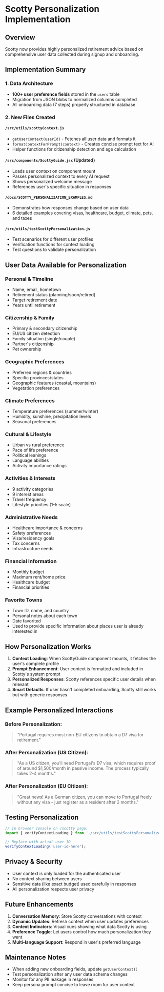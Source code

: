 # Scotty Personalization Implementation

## Overview
Scotty now provides highly personalized retirement advice based on comprehensive user data collected during signup and onboarding.

## Implementation Summary

### 1. Data Architecture
- **100+ user preference fields** stored in the `users` table
- Migration from JSON blobs to normalized columns completed
- All onboarding data (7 steps) properly structured in database

### 2. New Files Created

#### `/src/utils/scottyContext.js`
- `getUserContext(userId)` - Fetches all user data and formats it
- `formatContextForPrompt(context)` - Creates concise prompt text for AI
- Helper functions for citizenship detection and age calculation

#### `/src/components/ScottyGuide.jsx` (Updated)
- Loads user context on component mount
- Passes personalized context to every AI request
- Shows personalized welcome message
- References user's specific situation in responses

#### `/docs/SCOTTY_PERSONALIZATION_EXAMPLES.md`
- Demonstrates how responses change based on user data
- 6 detailed examples covering visas, healthcare, budget, climate, pets, and taxes

#### `/src/utils/testScottyPersonalization.js`
- Test scenarios for different user profiles
- Verification functions for context loading
- Test questions to validate personalization

## User Data Available for Personalization

### Personal & Timeline
- Name, email, hometown
- Retirement status (planning/soon/retired)
- Target retirement date
- Years until retirement

### Citizenship & Family
- Primary & secondary citizenship
- EU/US citizen detection
- Family situation (single/couple)
- Partner's citizenship
- Pet ownership

### Geographic Preferences
- Preferred regions & countries
- Specific provinces/states
- Geographic features (coastal, mountains)
- Vegetation preferences

### Climate Preferences
- Temperature preferences (summer/winter)
- Humidity, sunshine, precipitation levels
- Seasonal preferences

### Cultural & Lifestyle
- Urban vs rural preference
- Pace of life preference
- Political leanings
- Language abilities
- Activity importance ratings

### Activities & Interests
- 9 activity categories
- 9 interest areas
- Travel frequency
- Lifestyle priorities (1-5 scale)

### Administrative Needs
- Healthcare importance & concerns
- Safety preferences
- Visa/residency goals
- Tax concerns
- Infrastructure needs

### Financial Information
- Monthly budget
- Maximum rent/home price
- Healthcare budget
- Financial priorities

### Favorite Towns
- Town ID, name, and country
- Personal notes about each town
- Date favorited
- Used to provide specific information about places user is already interested in

## How Personalization Works

1. **Context Loading**: When ScottyGuide component mounts, it fetches the user's complete profile
2. **Prompt Enhancement**: User context is formatted and included in Scotty's system prompt
3. **Personalized Responses**: Scotty references specific user details when relevant
4. **Smart Defaults**: If user hasn't completed onboarding, Scotty still works but with generic responses

## Example Personalized Interactions

### Before Personalization:
> "Portugal requires most non-EU citizens to obtain a D7 visa for retirement."

### After Personalization (US Citizen):
> "As a US citizen, you'll need Portugal's D7 visa, which requires proof of around $1,500/month in passive income. The process typically takes 2-4 months."

### After Personalization (EU Citizen):
> "Great news! As a German citizen, you can move to Portugal freely without any visa - just register as a resident after 3 months."

## Testing Personalization

```javascript
// In browser console on /scotty page:
import { verifyContextLoading } from './src/utils/testScottyPersonalization';

// Replace with actual user ID
verifyContextLoading('user-id-here');
```

## Privacy & Security
- User context is only loaded for the authenticated user
- No context sharing between users
- Sensitive data (like exact budget) used carefully in responses
- All personalization respects user privacy

## Future Enhancements
1. **Conversation Memory**: Store Scotty conversations with context
2. **Dynamic Updates**: Refresh context when user updates preferences
3. **Context Indicators**: Visual cues showing what data Scotty is using
4. **Preference Toggle**: Let users control how much personalization they want
5. **Multi-language Support**: Respond in user's preferred language

## Maintenance Notes
- When adding new onboarding fields, update `getUserContext()` 
- Test personalization after any user data schema changes
- Monitor for any PII leakage in responses
- Keep persona prompt concise to leave room for user context